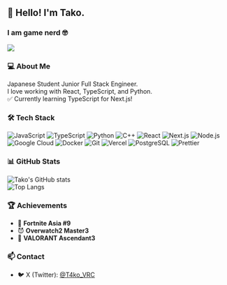 ## 👋 Hello! I'm Tako.  
### I am game nerd 🤓

<div align="left">
  <img src="https://komarev.com/ghpvc/?username=T4ko0522" />
</div>

### 💻 About Me
Japanese Student Junior Full Stack Engineer.  
I love working with React, TypeScript, and Python.  
✅ Currently learning TypeScript for Next.js!  

### 🛠 Tech Stack
![JavaScript](https://img.shields.io/badge/-JavaScript-F7DF1E?style=flat&logo=javascript&logoColor=black)
![TypeScript](https://img.shields.io/badge/-TypeScript-3178C6?style=flat&logo=typescript&logoColor=white)
![Python](https://img.shields.io/badge/-Python-3776AB?style=flat&logo=python&logoColor=white)
![C++](https://img.shields.io/badge/-C++-00599C?style=flat&logo=c%2b%2b&logoColor=white)
![React](https://img.shields.io/badge/-React-61DAFB?style=flat&logo=react&logoColor=white)
![Next.js](https://img.shields.io/badge/-Next.js-000000?style=flat&logo=next.js&logoColor=white)
![Node.js](https://img.shields.io/badge/-Node.js-339933?style=flat&logo=node.js&logoColor=white)
![Google Cloud](https://img.shields.io/badge/-Google%20Cloud-4285F4?style=flat&logo=google-cloud&logoColor=white)
![Docker](https://img.shields.io/badge/-Docker-2496ED?style=flat&logo=docker&logoColor=white)
![Git](https://img.shields.io/badge/-Git-F05032?style=flat&logo=git&logoColor=white)
![Vercel](https://img.shields.io/badge/-Vercel-000000?style=flat&logo=vercel&logoColor=white)
![PostgreSQL](https://img.shields.io/badge/-PostgreSQL-336791?style=flat&logo=postgresql&logoColor=white)
![Prettier](https://img.shields.io/badge/-Prettier-F7B93E?style=flat&logo=prettier&logoColor=white)

### 📊 GitHub Stats
![Tako's GitHub stats](https://github-readme-stats.vercel.app/api?username=T4ko0522&show_icons=true&include_all_commits=true&theme=tokyonight)  
![Top Langs](https://github-readme-stats.vercel.app/api/top-langs/?username=T4ko0522&layout=compact&theme=tokyonight)

### 🏆 Achievements
- 🏅 **Fortnite Asia #9**  
- 😈 **Overwatch2 Master3**  
- 🌱 **VALORANT Ascendant3**  

### 📫 Contact
- 🐦 X (Twitter): [@T4ko_VRC](https://x.com/T4ko_VRC)
